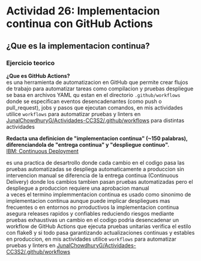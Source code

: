 # **Actividad 26: Implementacion continua con GitHub Actions**


## **¿Que es la implementacion continua?**


### **Ejercicio teorico**
**¿Que es GitHub Actions?**  
es una herramienta de automatizacion  en GitHub que permite crear flujos de trabajo  para automatizar tareas como compilacion y pruebas despliegue se basa en archivos YAML qu estan en el directorio `.github/workflows` donde se especifican eventos desencadenantes (como push o pull_request), jobs y pasos que ejecutan comandos, en mis actividades utilice `workflows` para automatizar pruebas y linters en [JunalChowdhuryG/Actividades-CC3S2/.github/workflows](https://github.com/JunalChowdhuryG/Actividades-CC3S2/tree/main/.github/workflows) para distintas actividades

**Redacta una definicion de "implementacion continua" (~150 palabras), diferenciandola de "entrega continua" y "despliegue continuo".**  
[IBM: Continuous Deployment](https://www.ibm.com/mx-es/think/topics/continuous-deployment)  

es una practica de desartrollo donde cada cambio en el codigo  pasa las pruebas automatizadas se despliega automaticamente a produccion sin intervencion manual se diferencia de la entrega continua (Continuous Delivery) donde los cambios tambien pasan pruebas automatizadas pero el despliegue a produccion requiere una aprobacion manual  
a veces el termino  implemmentacion continua es usado como sinonimo de implementacion continua aunque puede implicar despliegues mas frecuentes o en entornos no prroductivos la implementacion continua asegura releases rapidos y confiables reduciendo riesgos mediante pruebas exhaustivas  un cambio en el codigo podria desencadenar un workflow de GitHub Actions que ejecuta pruebas unitarias verifica el estilo con flake8 y si todo pasa garantizando actualizaciones continuas y estables en produccion, en mis actividades utilice `workflows` para automatizar pruebas y linters en [JunalChowdhuryG/Actividades-CC3S2/.github/workflows](https://github.com/JunalChowdhuryG/Actividades-CC3S2/tree/main/.github/workflows)





